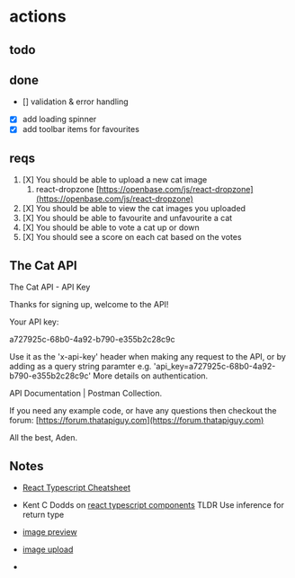 # actions

## todo

## done

- [] validation & error handling
- [X] add loading spinner
- [X] add toolbar items for favourites

## reqs

1. [X] You should be able to upload a new cat image
   1. react-dropzone [https://openbase.com/js/react-dropzone](https://openbase.com/js/react-dropzone)
2. [X] You should be able to view the cat images you uploaded
3. [X] You should be able to favourite and unfavourite a cat
4. [X] You should be able to vote a cat up or down
5. [X] You should see a score on each cat based on the votes

## The Cat API

The Cat API - API Key

Thanks for signing up, welcome to the API!

Your API key:

a727925c-68b0-4a92-b790-e355b2c28c9c

Use it as the 'x-api-key' header when making any request to the API, or by adding as a query string paramter e.g. 'api_key=a727925c-68b0-4a92-b790-e355b2c28c9c' More details on authentication.

API Documentation | Postman Collection.

If you need any example code, or have any questions then checkout the forum: [https://forum.thatapiguy.com](https://forum.thatapiguy.com)

All the best, Aden.

## Notes

- [React Typescript Cheatsheet](https://react-typescript-cheatsheet.netlify.app/docs/basic/getting-started/error_boundaries/)

- Kent C Dodds on [react typescript components](https://kentcdodds.com/blog/how-to-write-a-react-component-in-typescript) TLDR Use inference for return type

- [image preview](https://jakehartnell.github.io/react-images-upload/)
- [image upload](https://github.com/zackify/use-upload)

-
